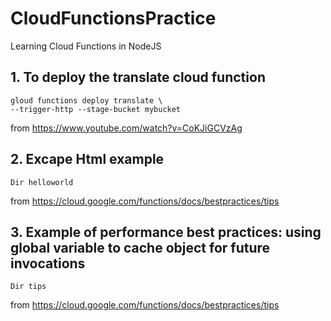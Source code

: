 # CloudFunctionsPractice
Learning Cloud Functions in NodeJS

## 1. To deploy the translate cloud function
    gloud functions deploy translate \
    --trigger-http --stage-bucket mybucket

from https://www.youtube.com/watch?v=CoKJiGCVzAg

## 2. Excape Html example 
    Dir helloworld
from https://cloud.google.com/functions/docs/bestpractices/tips

## 3. Example of performance best practices: using global variable to cache object for future invocations
    Dir tips
from https://cloud.google.com/functions/docs/bestpractices/tips
